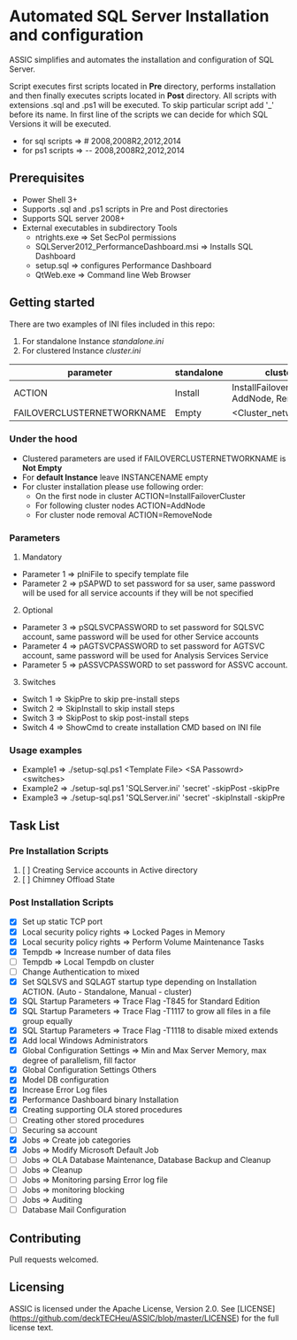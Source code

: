 # Automated SQL Server Installation and configuration #

ASSIC simplifies and automates the installation and configuration of SQL Server.

Script executes first scripts located in **Pre** directory, performs installation and then finally executes scripts located in **Post** directory.
All scripts with extensions .sql and .ps1 will be executed. To skip particular script add '\_' before its name.
In first line of the scripts we can decide for which SQL Versions it will be executed.

* for sql scripts => \# 2008,2008R2,2012,2014
* for ps1 scripts => -- 2008,2008R2,2012,2014

## Prerequisites ##

* Power Shell 3+
* Supports .sql and .ps1 scripts in Pre and Post directories
* Supports SQL server 2008+
* External executables in subdirectory Tools
  * ntrights.exe => Set SecPol permissions
  * SQLServer2012_PerformanceDashboard.msi => Installs SQL Dashboard
  * setup.sql => configures Performance Dashboard
  * QtWeb.exe => Command line Web Browser

## Getting started ##

There are two examples of INI files included in this repo:

1. For standalone Instance *standalone.ini*
2. For clustered Instance *cluster.ini*

parameter | standalone | clustered
---------- | ---------- | ----------
ACTION | Install | InstallFailoverCluster, AddNode, RemoveNode
FAILOVERCLUSTERNETWORKNAME | Empty | \<Cluster_network_name>

### Under the hood ###

* Clustered parameters are used if FAILOVERCLUSTERNETWORKNAME is **Not Empty**
* For **default Instance** leave INSTANCENAME empty
* For cluster installation please use following order:
  * On the first node in cluster ACTION=InstallFailoverCluster
  * For following cluster nodes ACTION=AddNode
  * For cluster node removal ACTION=RemoveNode

### Parameters ###

1. Mandatory

  * Parameter 1 => pIniFile to specify template file
  * Parameter 2 => pSAPWD to set password for sa user, same password will be used for all service accounts if they will be not specified

2. Optional

  * Parameter 3 => pSQLSVCPASSWORD to set password for SQLSVC account, same password will be used for other Service accounts
  * Parameter 4 => pAGTSVCPASSWORD to set password for AGTSVC account, same password will be used for Analysis Services Service
  * Parameter 5 => pASSVCPASSWORD to set password for ASSVC account.

3. Switches

  * Switch 1 => SkipPre to skip pre-install steps
  * Switch 2 => SkipInstall to skip install steps
  * Switch 3 => SkipPost to skip post-install steps
  * Switch 4 => ShowCmd to create installation CMD based on INI file

### Usage examples ###

  * Example1 => ./setup-sql.ps1 \<Template File> \<SA Passowrd> \<switches>
  * Example2 => ./setup-sql.ps1 'SQLServer.ini' 'secret' -skipPost -skipPre
  * Example3 => ./setup-sql.ps1 'SQLServer.ini' 'secret' -skipInstall -skipPre

## Task List

### Pre Installation Scripts

1. [ ] Creating Service accounts in Active directory
2. [ ] Chimney Offload State

### Post Installation Scripts

  * [x] Set up static TCP port
  * [x] Local security policy rights => Locked Pages in Memory
  * [x] Local security policy rights => Perform Volume Maintenance Tasks
  * [x] Tempdb => Increase number of data files
  * [ ] Tempdb => Local Tempdb on cluster
  * [ ] Change Authentication to mixed
  * [x] Set SQLSVS and SQLAGT startup type depending on Installation ACTION. (Auto - Standalone, Manual - cluster)
  * [x] SQL Startup Parameters => Trace Flag -T845 for Standard Edition
  * [x] SQL Startup Parameters => Trace Flag -T1117 to grow all files in a file group equally
  * [x] SQL Startup Parameters => Trace Flag -T1118 to disable mixed extends
  * [x] Add local Windows Administrators
  * [x] Global Configuration Settings => Min and Max Server Memory, max degree of parallelism, fill factor
  * [x] Global Configuration Settings Others
  * [x] Model DB configuration
  * [x] Increase Error Log files  
  * [x] Performance Dashboard binary Installation
  * [x] Creating supporting OLA stored procedures
  * [ ] Creating other stored procedures
  * [ ] Securing sa account
  * [x] Jobs => Create job categories
  * [x] Jobs => Modify Microsoft Default Job
  * [ ] Jobs => OLA Database Maintenance, Database Backup and Cleanup
  * [ ] Jobs => Cleanup
  * [ ] Jobs => Monitoring parsing Error log file
  * [ ] Jobs => monitoring blocking
  * [ ] Jobs => Auditing
  * [ ] Database Mail Configuration

## Contributing ##

Pull requests welcomed.

## Licensing ##

ASSIC is licensed under the Apache License, Version 2.0. See [LICENSE] (https://github.com/deckTECHeu/ASSIC/blob/master/LICENSE) for the full license text.
